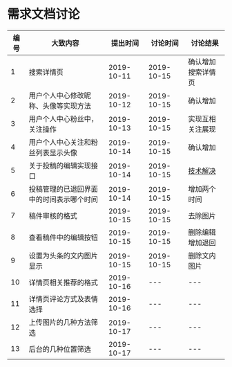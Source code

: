 # 需求文档讨论

| 编号 | 大致内容                                 | 提出时间   | 讨论时间   | 讨论结果                                                                                |
| ---- | ---------------------------------------- | ---------- | ---------- | --------------------------------------------------------------------------------------- |
| 1    | 搜索详情页                               | 2019-10-11 | 2019-10-15 | 确认增加搜索详情页                                                                      |
| 2    | 用户个人中心修改昵称、头像等实现方法     | 2019-10-12 | 2019-10-15 | 确认增加                                                                                |
| 3    | 用户个人中心粉丝中，关注操作             | 2019-10-13 | 2019-10-15 | 实现互相关注展现                                                                        |
| 4    | 用户个人中心关注和粉丝列表显示头像       | 2019-10-14 | 2019-10-15 | 确认增加                                                                                |
| 5    | 关于投稿的编辑实现接口                   | 2019-10-14 | 2019-10-15 | [技术解决](https://github.com/hinesboy/mavonEditor/blob/master/doc/cn/upload-images.md) |
| 6    | 投稿管理的已退回界面中的时间表示哪个时间 | 2019-10-14 | 2019-10-15 | 增加两个时间                                                                            |
| 7    | 稿件审核的格式                           | 2019-10-15 | 2019-10-15 | 去除图片                                                                                |
| 8    | 查看稿件中的编辑按钮                     | 2019-10-15 | 2019-10-15 | 删除编辑增加退回                                                                        |
| 9    | 设置为头条的文内图片显示                 | 2019-10-15 | 2019-10-15 | 删除文内图片                                                                            |
| 10   | 详情页相关推荐的格式                     | 2019-10-16 | ---        | ---                                                                                     |
| 11   | 详情页评论方式及表情选择                 | 2019-10-16 | ---        | ---                                                                                     |
| 12   | 上传图片的几种方法筛选                   | 2019-10-17 | ---        | ---                                                                                     |
| 13   | 后台的几种位置筛选                       | 2019-10-17 | ---        | ---                                                                                     |
